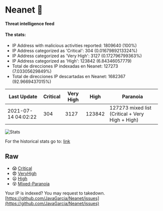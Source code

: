 # Neanet :hocho:
#### Threat intelligence feed
#### The stats:

- IP Address with malicious activities reported: 1809640 (100%)
- IP Address categorized as 'Critical':  304 (0.0167989213324%)
- IP Address categorized as 'Very High':  3127 (0.172796799363%)
- IP Address categorized as 'High':  123842 (6.84346057779)
- Total de direcciones IP indexadas en Neanet:  127273 (7.03305629849%)
- Total de direcciones IP descartadas en Neanet:  1682367 (92.9669437015%)

| Last Update | Critical | Very High | High | Paranoia |
| --- | --- | --- | --- | --- |
| 2021-07-14 04:02:22 | 304 | 3127 | 123842 | 127273 mixed list (Critical + Very High + High)|

![Stats](https://docs.google.com/spreadsheets/d/e/2PACX-1vSnaNMIXVabIpDJjufMlzH7poXnshF3mgd8Is1g9ytUEzVsP5my4Trn8f-xkoLLQ38xpL3HtmUexLo6/pubchart?oid=501124687&format=image)

For the historical stats go to: [link](/stats.csv)
## Raw
- :scream: [Critical](https://raw.githubusercontent.com/JavaGarcia/Neanet/master/blacklists/neanet_critical.txt)
- :fearful: [VeryHigh](https://raw.githubusercontent.com/JavaGarcia/Neanet/master/blacklists/neanet_veryHigh.txtt)
- :frowning: [High](https://raw.githubusercontent.com/JavaGarcia/Neanet/master/blacklists/neanet_high.txt)
- :dizzy_face: [Mixed-Paranoia](https://raw.githubusercontent.com/JavaGarcia/Neanet/master/blacklists/neanet_all.txt)


Your IP is indexed? You may request to takedown. [https://github.com/JavaGarcia/Neanet/issues](https://github.com/JavaGarcia/Neanet/issues)















































































































































































































































































































































































































































































































































































































































































































































































































































































































































































































































































































































































































































































































































































































































































































































































































































































































































































































































































































































































































































































































































































































































































































































































































































































































































































































































































































































































































































































































































































































































































































































































































































































































































































































































































































































































































































































































































































































































































































































































































































































































































































































































































































































































































































































































































































































































































































































































































































































































































































































































































































































































































































































































































































































































































































































































































































































































































































































































































































































































































































































































































































































































































































































































































































































































































































































































































































































































































































































































































































































































































































































































































































































































































































































































































































































































































































































































































































